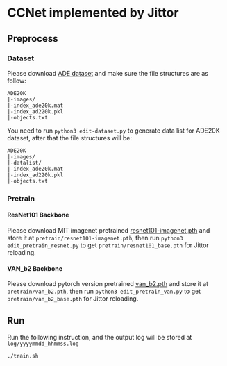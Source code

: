 # CCNet implemented by Jittor

## Preprocess 
### Dataset
Please download [ADE dataset](https://groups.csail.mit.edu/vision/datasets/ADE20K/) and make sure the file structures are as follow:
```
ADE20K
|-images/
|-index_ade20k.mat
|-index_ad220k.pkl
|-objects.txt
```
You need to run `python3 edit-dataset.py` to generate data list for ADE20K dataset, after that the file structures will be:
```
ADE20K
|-images/
|-datalist/
|-index_ade20k.mat
|-index_ad220k.pkl
|-objects.txt
```

### Pretrain
#### ResNet101 Backbone
Please download MIT imagenet pretrained [resnet101-imagenet.pth](http://sceneparsing.csail.mit.edu/model/pretrained_resnet/resnet101-imagenet.pth) and store it at `pretrain/resnet101-imagenet.pth`, then run `python3 edit_pretrain_resnet.py` to get `pretrain/resnet101_base.pth` for Jittor reloading.

#### VAN_b2 Backbone
Please download pytorch version pretrained [van_b2.pth](https://cloud.tsinghua.edu.cn/d/0100f0cea37d41ba8d08/) and store it at `pretrain/van_b2.pth`, then run `python3 edit_pretrain_van.py` to get `pretrain/van_b2_base.pth` for Jittor reloading.

## Run
Run the following instruction, and the output log will be stored at `log/yyyymmdd_hhmmss.log` 
```
./train.sh
```